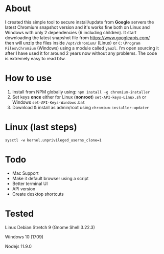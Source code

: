 # About

I created this simple tool to secure install/update from **Google** servers the latest
Chromium snapshot version and it's works fine both on Linux and Windows with only 2 
dependencies (6 including children). It start downloading the latest snapshot file 
from https://www.googleapis.com/ then will unzip the files inside `/opt/chromium/` (Linux) or 
`C:\Program Files\Chromium` (Windows) using a module called `yauzl`.
I'm open sourcing it after I have used it for around 2 years now without any problems. 
The code is extremely easy to read btw.

# How to use

1. Install from NPM globally using: `npm install -g chromium-installer`
1. Set keys **once** either for Linux (**nonroot**) `set-API-keys-Linux.sh` or Windows
`set-API-Keys-Windows.bat`
1. Download & install as admin/root using `chromium-installer-updater`

# Linux (last steps)
```
sysctl -w kernel.unprivileged_userns_clone=1
```

# Todo

+ Mac Support
+ Make it default browser using a script
+ Better terminal UI
+ API version
+ Create desktop shortcuts


# Tested
Linux Debian Stretch 9 (Gnome Shell 3.22.3)

Windows 10 (1709)

Nodejs 11.9.0
